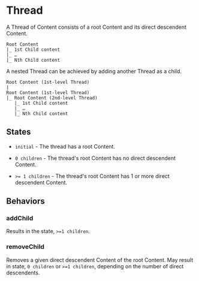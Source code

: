 # Thread

A Thread of Content consists of a root Content and its direct descendent Content.

```
Root Content
|_ 1st Child content
|_ …
|_ Nth Child content
```

A nested Thread can be achieved by adding another Thread as a child.

```
Root Content (1st-level Thread)
|
Root Content (1st-level Thread)
|_ Root Content (2nd-level Thread)
   |_ 1st Child content
   |_ …
   |_ Nth Child content
```

## States
* ```initial``` - 
The thread has a root Content.

* ```0 children``` -
The thread's root Content has no direct descendent Content.

* ```>= 1 children``` - 
The thread's root Content has 1 or more direct descendent Content.

## Behaviors
### addChild
Results in the state, ```>=1 children```.

### removeChild
Removes a given direct descendent Content of the root Content. May result in state, ```0 children``` or ```>=1 children```, depending on the number of direct descendents.
